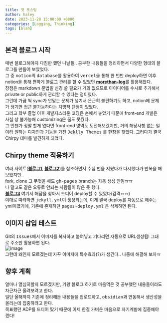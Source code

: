 ```yaml
---
title: 첫 포스팅
author: haley
date: 2023-11-28 15:00:00 +0800
categories: [Logging, Thinking]
tags: [blah]
---
```


## 본격 블로그 시작
매번 블로그해야지 다짐만 했던 나날들.. 공부한 내용들을 정리하면서 다양한 형태의 블로그를 만들어 보았었다.  
그 중 <kbd>notion</kbd>의 <kbd>database</kbd>를 활용하여 <kbd>vercel</kbd>을 통해 한 번만 deploy하면 이후 notion을 통해 편하게 블로그 관리를 할 수 있었던 [**morethan-log**](https://github.com/morethanmin/morethan-log)를 활용해왔다.  
장점은 markdown 문법을 신경 쓸 필요가 거의 없으므로 아이디어를 수시로 추가해서 private or public하게 관리할 수 있다는 점이였다.  
그런데 가끔 씩 sync가 안맞는 문제가 생겨서 은근히 불편하기도 하고, notion에 문제가 생기면 접근 불가능하다는 치명적 단점이 있었다.  
그리고 학부 졸업 이후 개발자스러운 코딩은 손에서 놓았기 때문에 front-end 개발은 사실 상 불가능해 customizing은 꿈도 못꿨다.  
그 언젠가 정말 할게 없다면 front-end 영역도 도전해보겠지만, 거의 해당사항 없는 일이라 원하는 디자인과 기능을 가진 <kbd>Jeklly Themes</kbd> 를 한참을 찾았다. 그러다가 결국 Chirpy 테마를 발견하게 되었다.


## Chirpy theme 적용하기
여러 사이트([**블로그1**](https://www.irgroup.org/posts/jekyll-chirpy/),
[**블로그2**](https://wlqmffl0102.github.io/posts/Making-Git-blogs-for-beginners-3/))를 참조하면서 수십 번을 지웠다가 다시했다가 반복을 해보았지만..  
fork, clone 그 무엇을 해도 <kbd>gh-pages</kbd> branch는 자동 생성 안됨ㅠㅠ  
나 말고도 같은 오류로 안되는 사람들이 많은 듯 했다.  
[**블로그3**](https://ree31206.tistory.com/entry/github-pages-%EB%B8%94%EB%A1%9C%EA%B7%B8-%EB%A7%8C%EB%93%A4%EA%B8%B0-%ED%85%8C%EB%A7%88-%EC%A0%81%EC%9A%A9%ED%95%98%EA%B8%B0Chirpy) 여기서 해답을 찾아서 드디어 deploy할 수 있었다(감격ㅠㅠ)  
이대로 따라하면 <kbd>jekyll.yml</kbd>이 생성되는데, 이게 결국 deploy를 자동으로 해주는 yml이였기에, 기존에 존재하던 <kbd>pages-deploy.yml</kbd> 은 삭제하면 된다.


## 이미지 삽입 테스트
Git의 <kbd>Issues</kbd>에서 이미지를 복사하고 붙여넣고 기다리면 자동으로 URL생성됨! 그대로 주소만 활용하면 된다.  
![image](https://github.com/hyay/hyay.github.io/assets/28091783/ce2ffd6f-45c1-4928-aed3-76b142a3c799)  
그런데 왜인지 모르겠는데 자꾸 이미지에 특수효과(?)가 생긴다.. 나중에 해결해 보자ㅠ

## 향후 계획
얼마나 열심히할지 모르겠지만, 기왕 블로그 하기로 마음먹은 것 공부했던 내용들이라도 차근차근 올려보려고 한다.  
일단 올해까지 기존에 정리해둔 내용들을 업로드하고, <kbd>obsidian</kbd>과 연동해서 생산성을 올리는데 집중하려고 한다.  
목표했던 ADP를 드디어 땄기 때문에 이제 한결 가벼운 마음으로 자기계발에 집중해야겠다!
